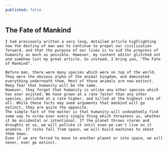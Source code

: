 ```yaml
---
published: false
---
```


## The Fate of Mankind
    I had previously written a very long, detailed article highlighting how the destiny of man was to continue to propel our civilization forward, and that the purpose of our lives is to aid the progress of humanity as much as possible. However, my content editor glitched out and somehow lost my great article. So instead, I bring you, "The Fate of Mankind".
    
    Before man, there were many species which were on top of the world. They were the obvious alpha of the animal kingdom, and dominated everything underneath them. Most of those animals are now extinct. Many fear that humanity will be the same.
    However, they forget that humanity is unlike any other species which has ever existed. We have grown at a rate faster than any other species, polluted at a rate higher, and killed at the highest rate of all. While these facts may seem arguments that mankind will go extinct, they are quite the opposite.
    The simple fact of the matter is that humanity will undoubtedly find some way to screw over every single thing which threatens us, whether it be accidental or intentional. If the planet throws storms and droughts at us, we will pollute it until even we can't live on it anymore. If rocks fall from space, we will build machines to shoot them down.
    Even if we are forced to move to another planet or into space, we will never, ever go extinct.
